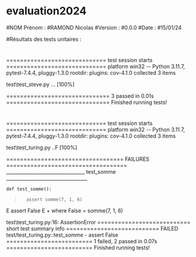 # evaluation2024

#NOM Prénom :
#RAMOND Nicolas
#Version :
#0.0.0
#Date :
#15/01/24

#Résultats des tests unitaires :
#
============================= test session starts =============================
platform win32 -- Python 3.11.7, pytest-7.4.4, pluggy-1.3.0
rootdir:
plugins: cov-4.1.0
collected 3 items

test\test_steve.py ...                                                   [100%]

============================== 3 passed in 0.01s ==============================
Finished running tests!
#
#
#
#
#
#
============================= test session starts =============================
platform win32 -- Python 3.11.7, pytest-7.4.4, pluggy-1.3.0
rootdir:
plugins: cov-4.1.0
collected 3 items

test\test_turing.py ..F                                                  [100%]

================================== FAILURES ===================================
_________________________________ test_somme __________________________________

    def test_somme():
>       assert somme(7, 1, 6)
E       assert False
E        +  where False = somme(7, 1, 6)

test\test_turing.py:16: AssertionError
=========================== short test summary info ===========================
FAILED test/test_turing.py::test_somme - assert False
========================= 1 failed, 2 passed in 0.07s =========================
Finished running tests!

